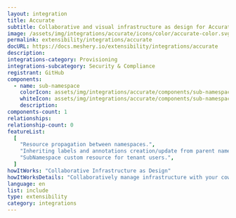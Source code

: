 ```yaml
---
layout: integration
title: Accurate
subtitle: Collaborative and visual infrastructure as design for Accurate
image: /assets/img/integrations/accurate/icons/color/accurate-color.svg
permalink: extensibility/integrations/accurate
docURL: https://docs.meshery.io/extensibility/integrations/accurate
description:
integrations-category: Provisioning
integrations-subcategory: Security & Compliance
registrant: GitHub
components:
  - name: sub-namespace
    colorIcon: assets/img/integrations/accurate/components/sub-namespace/icons/color/sub-namespace-color.svg
    whiteIcon: assets/img/integrations/accurate/components/sub-namespace/icons/white/sub-namespace-white.svg
    description:
components-count: 1
relationships:
relationship-count: 0
featureList:
  [
    "Resource propagation between namespaces.",
    "Inheriting labels and annotations creation/update from parent namespaces.",
    "SubNamespace custom resource for tenant users.",
  ]
howItWorks: "Collaborative Infrastructure as Design"
howItWorksDetails: "Collaboratively manage infrastructure with your coworkers synchronously sharing the same designs."
language: en
list: include
type: extensibility
category: integrations
---
```

